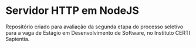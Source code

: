 # Servidor HTTP em NodeJS
Repositório criado para avaliação da segunda etapa do processo seletivo para a vaga de Estágio em Desenvolvimento de Software, no Instituto CERTI Sapientia.
